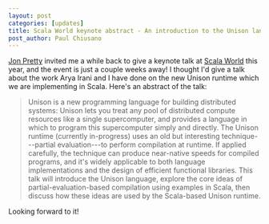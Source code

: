 ```yaml
---
layout: post
categories: [updates]
title: Scala World keynote abstract - An introduction to the Unison language and compilation via partial evaluation
post_author: Paul Chiusano
---
```


[Jon Pretty](https://twitter.com/propensive) invited me a while back to give a keynote talk at [Scala World](https://scala.world) this year, and the event is just a couple weeks away! I thought I'd give a talk about the work Arya Irani and I have done on the new Unison runtime which we are implementing in Scala. Here's an abstract of the talk:

> Unison is a new programming language for building distributed systems: Unison lets you treat any pool of distributed compute resources like a single supercomputer, and provides a language in which to program this supercomputer simply and directly. The Unison runtime (currently in-progress) uses an old but interesting technique---partial evaluation---to perform compilation at runtime. If applied carefully, the technique can produce near-native speeds for compiled programs, and it's widely applicable to both language implementations and the design of efficient functional libraries. This talk will introduce the Unison language, explore the core ideas of partial-evaluation-based compilation using examples in Scala, then discuss how these ideas are used by the Scala-based Unison runtime.

Looking forward to it!
